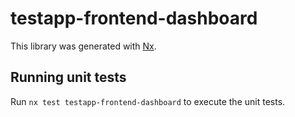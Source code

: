 # testapp-frontend-dashboard

This library was generated with [Nx](https://nx.dev).

## Running unit tests

Run `nx test testapp-frontend-dashboard` to execute the unit tests.
